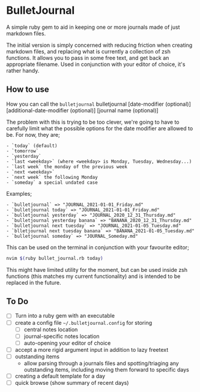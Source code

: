# BulletJournal

A simple ruby gem to aid in keeping one or more journals made of just markdown files.

The initial version is simply concerned with reducing friction when creating markdown files, and replacing what is currently a collection of zsh functions. It allows you to pass in some free text, and get back an appropriate filename. Used in conjunction with your editor of choice, it's rather handy.

## How to use

How you can call the `bulletjournal`
  bulletjournal [date-modifier (optional)]
    [additional-date-modifier (optional)]
    [journal name (optional)]

  The problem with this is trying to be too clever, we're going
  to have to carefully limit what the possible options for the
  date modifier are allowed to be. For now, they are;

    - `today` (default)
    - `tomorrow`
    - `yesterday`
    - `last <weekday>` (where <weekday> is Monday, Tuesday, Wednesday...)
    - `last week` the monday of the previous week
    - `next <weekday>`
    - `next week` the following Monday
    - `someday` a special undated case

  Examples;

    - `bulletjournal` => "JOURNAL_2021-01-01_Friday.md"
    - `bulletjournal today` => "JOURNAL_2021-01-01_Friday.md"
    - `bulletjournal yesterday` => "JOURNAL_2020_12_31_Thursday.md"
    - `bulletjournal yesterday banana` => "BANANA_2020_12_31_Thursday.md"
    - `bulletjournal next tuesday` => "JOURNAL_2021-01-05_Tuesday.md"
    - `blletjournal next tuesday banana` => "BANANA_2021-01-05_Tuesday.md"
    - `bulletjournal someday` => "JOURNAL_Someday.md"

This can be used on the terminal in conjunction with your favourite editor;

```bash
nvim $(ruby bullet_journal.rb today)
```

This might have limited utility for the moment, but can be used inside zsh functions (this matches my current functionality) and is intended to be replaced in the future.

## To Do

- [ ] Turn into a ruby gem with an executable
- [ ] create a config file `~/.bulletjournal.config` for storing
  - [ ] central notes location
  - [ ] journal-specific notes location
  - [ ] auto-opening your editor of choice
- [ ] accept a more rigid argument input in addition to lazy freetext
- [ ] outstanding items
  - allow parsing through a journals files and spotting/triaging any outstanding items, including moving them forward to specific days
- [ ] creating a default template for a day
- [ ] quick browse (show summary of recent days)
